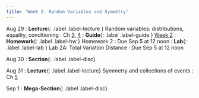 ```yaml
---
title: 'Week 2: Random Variables and Symmetry'
---
```


Aug 29
: **Lecture**{: .label .label-lecture } Random variables: distributions, equality, conditioning
    : Ch [3](http://prob140.org/textbook/content/Chapter_03/00_Random_Variables.html), [4](http://prob140.org/textbook/content/Chapter_04/00_Relations_Between_Variables.html)
: **Guide**{: .label .label-guide } [Week 2](/assets/guides/week02.pdf)
: **Homework**{: .label .label-hw } Homework 2
    : Due Sep 5 at 12 noon
: **Lab**{: .label .label-lab } Lab 2A: Total Variation Distance
    : Due Sep 5 at 12 noon

Aug 30
: **Section**{: .label .label-disc}

Aug 31
: **Lecture**{: .label .label-lecture} Symmetry and collections of events
    : Ch [5](http://prob140.org/textbook/content/Chapter_05/00_Collections_of_Events.html)

Sep 1
: **Mega-Section**{: .label .label-disc}